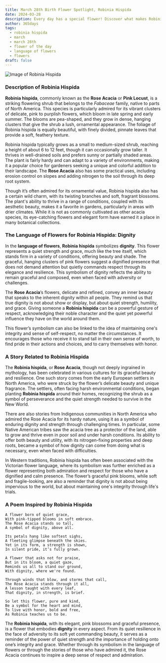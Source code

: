 ```yaml
---
title: March 28th Birth Flower Spotlight, Robinia Hispida
date: 2024-03-28
description: Every day has a special flower! Discover what makes Robinia Hispida unique as today’s birth flower and its symbolic meaning.
author: 365days
tags:
  - robinia hispida
  - march
  - march 28th
  - flower of the day
  - language of flowers
  - flowers
draft: false
---
```


![Image of Robinia Hispida](https://cdn.pixabay.com/photo/2014/10/04/21/03/acacia-pink-474087_640.jpg#center)


### Description of Robinia Hispida

**Robinia hispida**, commonly known as the **Rose Acacia** or **Pink Locust**, is a striking flowering shrub that belongs to the _Fabaceae_ family, native to parts of North America. This species is particularly admired for its vibrant clusters of delicate, pink to purplish flowers, which bloom in late spring and early summer. The blooms are pea-shaped, and they grow in dense, hanging clusters that give the shrub a lush, ornamental appearance. The foliage of Robinia hispida is equally beautiful, with finely divided, pinnate leaves that provide a soft, feathery texture.

Robinia hispida typically grows as a small to medium-sized shrub, reaching a height of about 6 to 12 feet, though it can occasionally grow taller. It thrives in well-drained soils and prefers sunny or partially shaded areas. The plant is fairly hardy and can adapt to a variety of environments, making it a popular choice for gardeners seeking a unique and colorful addition to their landscape. The **Rose Acacia** also has some practical uses, including erosion control on slopes and adding nitrogen to the soil through its deep root system.

Though it’s often admired for its ornamental value, Robinia hispida also has a certain wild charm, with its twisting branches and soft, fragrant blossoms. The plant's ability to thrive in a range of conditions, coupled with its aesthetic beauty, makes it a favorite in gardens, particularly in areas with drier climates. While it is not as commonly cultivated as other acacia species, its eye-catching flowers and elegant form have earned it a place in many botanical collections.

### The Language of Flowers for Robinia Hispida: Dignity

In the **language of flowers**, **Robinia hispida** symbolizes **dignity**. This flower represents a quiet strength and grace, much like the tree itself, which stands firm in a variety of conditions, offering beauty and shade. The graceful, hanging clusters of pink flowers suggest a dignified presence that does not demand attention but quietly commands respect through its elegance and resilience. This symbolism of dignity reflects the ability to remain graceful and composed, even when faced with adversity or challenges.

The **Rose Acacia**’s flowers, delicate and refined, convey an inner beauty that speaks to the inherent dignity within all people. They remind us that true dignity is not about show or display, but about quiet strength, humility, and grace. Giving someone a **Robinia hispida** can be a powerful gesture of respect, acknowledging their noble character and the quiet yet powerful influence they have on the world around them.

This flower’s symbolism can also be linked to the idea of maintaining one's integrity and sense of self-respect, no matter the circumstances. It encourages those who receive it to stand tall in their own sense of worth, to find pride in their actions and choices, and to carry themselves with honor.

### A Story Related to Robinia Hispida

The **Robinia hispida**, or **Rose Acacia**, though not deeply ingrained in mythology, has been celebrated in various cultures for its graceful beauty and resilience. One such story comes from the early European settlers in North America, who were struck by the flower’s delicate beauty and unique fragrance. The settlers, often facing harsh environmental conditions, began planting **Robinia hispida** around their homes, recognizing the shrub as a symbol of perseverance and the quiet strength needed to survive in the New World.

There are also stories from Indigenous communities in North America who admired the Rose Acacia for its hardy nature, using it as a symbol of enduring dignity and strength through challenging times. In particular, some Native American tribes saw the acacia tree as a protector of the land, able to grow and thrive even in poor soil and under harsh conditions. Its ability to offer both beauty and utility, with its nitrogen-fixing properties and deep roots, became a symbol of how dignity can come from doing what is necessary, even when faced with difficulties.

In Western traditions, Robinia hispida has often been associated with the Victorian flower language, where its symbolism was further enriched as a flower representing both admiration and respect for those who have a dignified and calm presence. The flower’s graceful pink blooms, while soft and fragile-looking, are also a reminder that dignity is not about being impervious to the world, but about maintaining one's integrity through life's trials.

### A Poem Inspired by Robinia Hispida

```
A flower born of quiet grace,  
With pink-tipped blooms in soft embrace.  
The Rose Acacia stands so tall,  
A symbol of dignity, above all.  

Its petals hang like softest sighs,  
A fleeting glimpse beneath the skies.  
Yet in its form, a strength is shown,  
In silent pride, it’s fully grown.  

A flower that asks not for praise,  
But in its bloom, a quiet gaze,  
Reminds us all to stand our ground,  
With dignity, where we're found.  

Through winds that blow, and storms that call,  
The Rose Acacia stands through it all,  
A lesson taught with every leaf,  
That dignity, in strength, is brief.  

So let this flower, pure and kind,  
Be a symbol for the heart and mind,  
To live with honor, bold and free,  
As Robinia teaches us to be.
```

The **Robinia hispida**, with its elegant, pink blossoms and graceful presence, is a flower that embodies **dignity** in every aspect. From its quiet resilience in the face of adversity to its soft yet commanding beauty, it serves as a reminder of the power of quiet strength and the importance of holding onto one’s integrity and grace. Whether through its symbolism in the language of flowers or through the stories of those who have admired it, the Rose Acacia continues to inspire a deep sense of respect and admiration.

